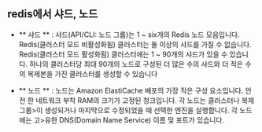 ## redis에서 샤드, 노드   
- ** 샤드 ** : 샤드(API/CLI: 노드 그룹)는 1 ~ six개의 Redis 노드 모음입니다. Redis(클러스터 모드 비활성화됨) 클러스터는 둘 이상의 샤드를 가질 수 없습니다. Redis(클러스터 모드 활성화됨) 클러스터에는 1 ~ 90개의 샤드가 있을 수 있습니다. 하나의
 클러스터당 최대 90개의 노드로 구성된 더 많은 수의 샤드와 더 적은 수의 복제본을 가진 클러스터를 생성할 수 있습니다

- ** 노드 ** :  노드는 Amazon ElastiCache 배포의 가장 작은 구성 요소입니다. 안전
한 네트워크 부착 RAM의 크기가 고정된 청크입니다. 각 노드는 클러스터나 복제 그룹>이 생성되거나 마지막으로 수정되었을 때 선택한 엔진을 실행합니다. 각 노드에는 고>유한 DNS(Domain Name Service) 이름 및 포트가 있습니다.

